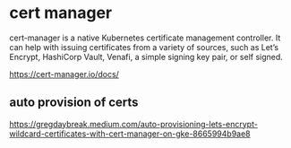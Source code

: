 # cert manager

cert-manager is a native Kubernetes certificate management controller. It can help with issuing certificates from a variety of sources, such as Let’s Encrypt, HashiCorp Vault, Venafi, a simple signing key pair, or self signed.


https://cert-manager.io/docs/


## auto provision of certs

https://gregdaybreak.medium.com/auto-provisioning-lets-encrypt-wildcard-certificates-with-cert-manager-on-gke-8665994b9ae8